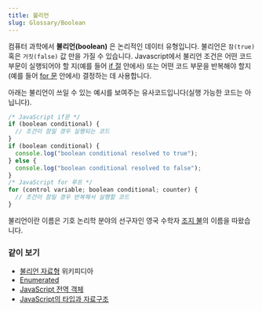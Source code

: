 ```yaml
---
title: 불리언
slug: Glossary/Boolean
---
```

컴퓨터 과학에서 **불리언(boolean)** 은 논리적인 데이터 유형입니다. 불리언은 `참(true)` 혹은 `거짓(false)` 값 만을 가질 수 있습니다. Javascript에서 불리언 조건은 어떤 코드 부문이 실행되어야 할 지(예를 들어 [if 절](/ko/docs/Web/JavaScript/Reference/Statements/if...else) 안에서) 또는 어떤 코드 부문을 반복해야 할지(예를 들어 [for 문](/ko/docs/Web/JavaScript/Reference/Statements/for) 안에서) 결정하는 데 사용합니다.

아래는 불리언이 쓰일 수 있는 예시를 보여주는 유사코드입니다(실행 가능한 코드는 아닙니다).

```js
/* JavaScript if문 */
if (boolean conditional) {
  // 조건이 참일 경우 실행되는 코드
}
if (boolean conditional) {
  console.log("boolean conditional resolved to true");
} else {
  console.log("boolean conditional resolved to false");
}
/* JavaScript for 루프 */
for (control variable; boolean conditional; counter) {
  // 조건이 참일 경우 반복해서 실행할 코드
}
```

불리언이란 이름은 기호 논리학 분야의 선구자인 영국 수학자 [조지 불](https://ko.wikipedia.org/wiki/%EC%A1%B0%EC%A7%80_%EB%B6%88)의 이름을 따왔습니다.

### 같이 보기

- [불리언 자료형](https://ko.wikipedia.org/wiki/%EB%B6%88%EB%A6%AC%EC%96%B8_%EC%9E%90%EB%A3%8C%ED%98%95) 위키피디아
- [Enumerated](/ko/docs/Glossary/Enumerated)
- [JavaScript 전역 객체](/ko/docs/Web/JavaScript/Reference/Global_Objects/Boolean)
- [JavaScript의 타입과 자료구조](/ko/docs/Web/JavaScript/Data_structures)
